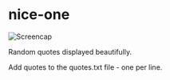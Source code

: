 # nice-one
![Screencap](http://tilde.town/~curiouser/nice/niceone.png)

Random quotes displayed beautifully.

Add quotes to the quotes.txt file - one per line.

